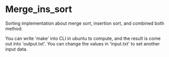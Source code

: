 # Merge_ins_sort
Sorting implementation about merge sort, insertion sort, and combined both method.

You can write 'make' into CLI in ubuntu to compute, and the result is come out into 'output.txt'.
You can change the values in 'input.txt' to set another input data.

